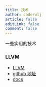 ```yaml
---
title: 技术
author: coderwlj
article: false
editLink: false
comment: false
---
```


一些实用的技术

<!-- more -->

### LLVM

- [LLVM](https://llvm.org/)
- [github 地址](https://github.com/llvm/llvm-project)
- [docs](https://llvm.org/docs/)
